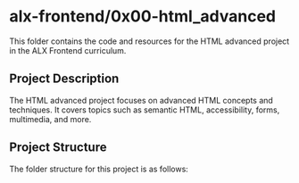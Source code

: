 # alx-frontend/0x00-html_advanced

This folder contains the code and resources for the HTML advanced project in the ALX Frontend curriculum.

## Project Description

The HTML advanced project focuses on advanced HTML concepts and techniques. It covers topics such as semantic HTML, accessibility, forms, multimedia, and more.

## Project Structure

The folder structure for this project is as follows:
